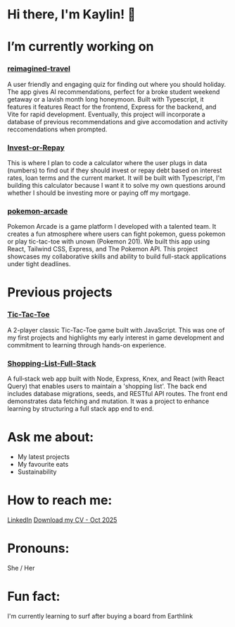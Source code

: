 # Hi there, I'm Kaylin! 👋

# I’m currently working on
### [reimagined-travel](https://github.com/Kaylin-Chu/reimagined-travel)
A user friendly and engaging quiz for finding out where you should holiday. The app gives AI recommendations, perfect for a broke student weekend getaway or a lavish month long honeymoon.
Built with Typescript, it features it features React for the frontend, Express for the backend, and Vite for rapid development. Eventually, this project will incorporate a database of previous recommendations and give accomodation and activity reccomendations when prompted.
### [Invest-or-Repay](https://github.com/Kaylin-Chu/Invest-Or-Repay)
This is where I plan to code a calculator where the user plugs in data (numbers) to find out if they should invest or repay debt based on interest rates, loan terms and the current market.
It will be built with Typescript, I'm building this calculator because I want it to solve my own questions around whether I should be investing more or paying off my mortgage.
### [pokemon-arcade](https://github.com/hotoke-2025/pokemon-arcade)
Pokemon Arcade is a game platform I developed with a talented team. It creates a fun atmosphere where users can fight pokemon, guess pokemon or play tic-tac-toe with unown (Pokemon 201). We built this app using React, Tailwind CSS, Express, and The Pokemon API. This project showcases my collaborative skills and ability to build full-stack applications under tight deadlines.
# Previous projects
### [Tic-Tac-Toe](https://github.com/Kaylin-Chu/tic-tac-toe)
A 2-player classic Tic-Tac-Toe game built with JavaScript. This was one of my first projects and highlights my early interest in game development and commitment to learning through hands-on experience.
### [Shopping-List-Full-Stack](https://github.com/Kaylin-Chu/Shopping-List-Full-Stack)
A full‑stack web app built with Node, Express, Knex, and React (with React Query) that enables users to maintain a 'shopping list'. The back end includes database migrations, seeds, and RESTful API routes. The front end demonstrates data fetching and mutation. It was a project to enhance learning by structuring a full stack app end to end.
# Ask me about:
- My latest projects
- My favourite eats
- Sustainability
# How to reach me:
[LinkedIn](https://www.linkedin.com/in/kaylin-chu-4b3858248/)
[Download my CV - Oct 2025](https://github.com/Kaylin-Chu/Kaylin-Chu/raw/main/Kaylin%20Chu%20CV%2010_25.pdf)
# Pronouns: 
She / Her
# Fun fact:
I'm currently learning to surf after buying a board from Earthlink
